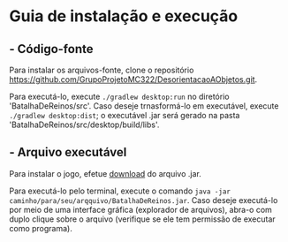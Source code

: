 # Guia de instalação e execução

## - Código-fonte

Para instalar os arquivos-fonte, clone o repositório https://github.com/GrupoProjetoMC322/DesorientacaoAObjetos.git.

Para executá-lo, execute `./gradlew desktop:run` no diretório 'BatalhaDeReinos/src'. Caso deseje trnasformá-lo em executável, execute `./gradlew desktop:dist`; o executável .jar será gerado na pasta 'BatalhaDeReinos/src/desktop/build/libs'.

## - Arquivo executável

Para instalar o jogo, efetue [download](https://drive.google.com/file/d/1eo8QWTW9PkHHHEahToCbaQsBAw5LndnB/view?ts=62ba7d62) do arquivo .jar.

Para executá-lo pelo terminal, execute o comando `java -jar caminho/para/seu/arqquivo/BatalhaDeReinos.jar`. Caso deseje executá-lo por meio de uma interface gráfica (explorador de arquivos), abra-o com duplo clique sobre o arquivo (verifique se ele tem permissão de executar como programa).